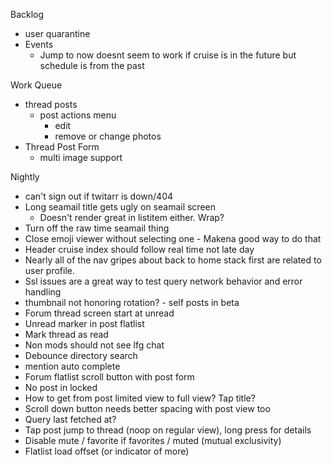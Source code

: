 Backlog
* user quarantine
* Events
  * Jump to now doesnt seem to work if cruise is in the future but schedule is from the past

Work Queue
* thread posts
  * post actions menu
    * edit
    * remove or change photos
* Thread Post Form
  * multi image support

Nightly
* can't sign out if twitarr is down/404
* Long seamail title gets ugly on seamail screen
  * Doesn't render great in listitem either. Wrap?
* Turn off the raw time seamail thing
* Close emoji viewer without selecting one - Makena good way to do that
* Header cruise index should follow real time not late day
* Nearly all of the nav gripes about back to home stack first are related to user profile.
* Ssl issues are a great way to test query network behavior and error handling
* thumbnail not honoring rotation? - self posts in beta
* Forum thread screen start at unread
* Unread marker in post flatlist
* Mark thread as read
* Non mods should not see lfg chat
* Debounce directory search
* mention auto complete
* Forum flatlist scroll button with post form 
* No post in locked
* How to get from post limited view to full view? Tap title?
* Scroll down button needs better spacing with post view too
* Query last fetched at?
* Tap post jump to thread (noop on regular view), long press for details
* Disable mute / favorite if favorites / muted (mutual exclusivity)
* Flatlist load offset (or indicator of more) 
